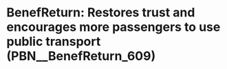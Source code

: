 # BenefReturn: __Restores trust and encourages more passengers to use public transport__ (PBN__BenefReturn_609)

